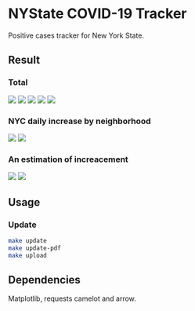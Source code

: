 # NYState COVID-19 Tracker

Positive cases tracker for New York State.

## Result

### Total

![](plots/NYState3.png)
![](plots/NYState2.png)
![](plots/NYState4.png)
![](plots/NYState5.png)
![](plots/NYC-Hospitalizations-total.png)

### NYC daily increase by neighborhood

![](plots/NYC-districts-positive.png)
![](plots/NYS-county-positive.png)

### An estimation of increacement 


![](plots/rate_nys.png)
![](plots/rate.png)

## Usage

### Update

```bash
make update
make update-pdf
make upload
```


## Dependencies

Matplotlib, requests camelot and arrow.